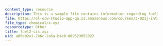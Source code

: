 ```yaml
---
content_type: resource
description: This is a sample file contains information regarding fuel2-cis.xyz.
file: https://ol-ocw-studio-app-qa.s3.amazonaws.com/courses/3-021j-introduction-to-modeling-and-simulation-spring-2012/a05e02a12b6c2a6ab4c0689523052022_fuel2-cis.xyz
file_type: chemical/x-xyz
resourcetype: Other
title: fuel2-cis.xyz
uid: a05e02a1-2b6c-2a6a-b4c0-689523052022
---
```

